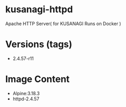 # kusanagi-httpd

Apache HTTP Server( for KUSANAGI Runs on Docker )

# Versions (tags)

- 2.4.57-r11

# Image Content

- Alpine:3.18.3
- httpd-2.4.57


